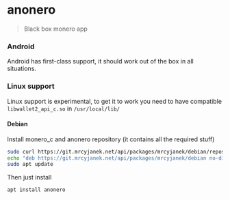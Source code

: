 # anonero

> Black box monero app

### Android

Android has first-class support, it should work out of the box in all situations.

### Linux support

Linux support is experimental, to get it to work you need to have compatible `libwallet2_api_c.so` in `/usr/local/lib/`

#### Debian


Install monero_c and anonero repository (it contains all the required stuff)

```bash
sudo curl https://git.mrcyjanek.net/api/packages/mrcyjanek/debian/repository.key -o /etc/apt/trusted.gpg.d/gitea-mrcyjanek.asc
echo "deb https://git.mrcyjanek.net/api/packages/mrcyjanek/debian no-distro main" | sudo tee -a /etc/apt/sources.list.d/anonero-dev.list
sudo apt update
```

Then just install

```
apt install anonero
```